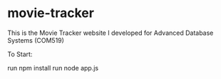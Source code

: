 # movie-tracker
This is the Movie Tracker website I developed for Advanced Database Systems (COM519)


To Start:

run npm install
run node app.js
